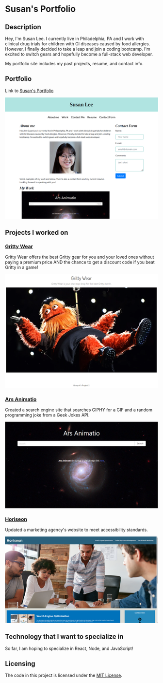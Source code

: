 # Susan's Portfolio

## Description

Hey, I'm Susan Lee. I currently live in Philadelphia, PA and I work with clinical drug trials for children with GI diseases caused by food allergies. However, I finally decided to take a leap and join a coding bootcamp. I'm excited to switch gears and hopefully become a full-stack web developer.

My portfolio site includes my past projects, resume, and contact info.

## Portfolio

Link to [Susan's Portfolio](https://s-s-lee.github.io/susan-portfolio/)

<img src="./assets/images/susans-portfolio-screenshot-1.png" alt="screenshot of Susan's portfolio">


## Projects I worked on

### [Gritty Wear](https://grittywear.herokuapp.com//)

Gritty Wear offers the best Gritty gear for you and your loved ones without paying a premium price AND the chance to get a discount code if you beat Gritty in a game!

<img src="./assets/images/gritty-wear-screenshot.png" alt="image of the Gritty Wear merch website">

### [Ars Animatio](https://github.com/RahsanLewis/ARS-Animatio/)

Created a search engine site that searches GIPHY for a GIF and a random programming joke from a Geek Jokes API.

<img src="./assets/images/ars-animatio-screenshot.png" alt="image of Ars Animatio's website">

### [Horiseon](https://s-s-lee.github.io/code-refactor/)

Updated a marketing agency's website to meet accessibility standards.

<img src="./assets/images/horiseon-website-screenshot.png" alt="image of Horiseon's website">


## Technology that I want to specialize in

So far, I am hoping to specialize in React, Node, and JavaScript!

## Licensing

The code in this project is licensed under the [MIT License](https://github.com/s-s-lee/susan-portfolio/blob/main/LICENSE).